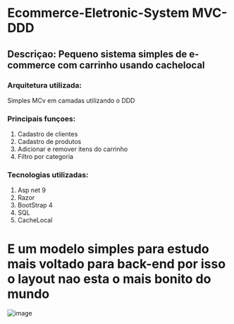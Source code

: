 # Ecommerce-Eletronic-System MVC-DDD

## Descriçao: Pequeno sistema simples de e-commerce com carrinho usando cachelocal

### Arquitetura utilizada:
Simples MCv em camadas utilizando o  DDD

### Principais funçoes:
1) Cadastro de clientes
2) Cadastro de produtos
3) Adicionar e remover itens do carrinho
4) Filtro por categoria
   
### Tecnologias utilizadas:
1) Asp net 9
2) Razor
3) BootStrap 4
4) SQL
5) CacheLocal

# E um modelo simples para estudo mais voltado para back-end por isso o layout nao esta o mais bonito do mundo 
![image](https://github.com/user-attachments/assets/96f42cd7-1ca1-4d20-8a26-bd2a819c53b8)
